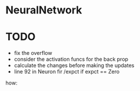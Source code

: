 # NeuralNetwork

# TODO
- fix the overflow
- consider the activation funcs for the back prop
- calculate the changes before making the updates
- line 92 in Neuron fir /expct if expct == Zero


how:





